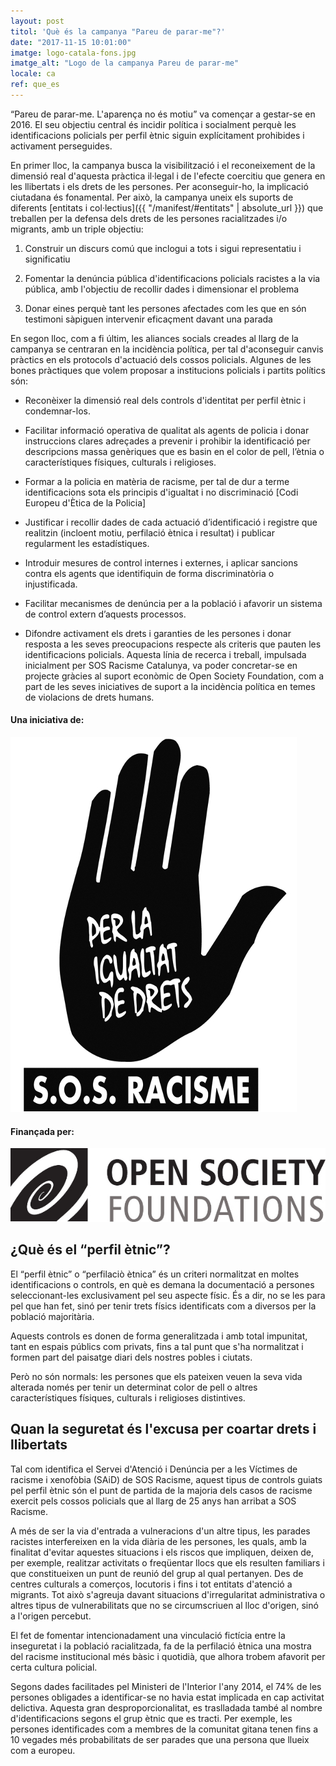 ```yaml
---
layout: post
titol: 'Què és la campanya "Pareu de parar-me"?'
date: "2017-11-15 10:01:00"
imatge: logo-catala-fons.jpg
imatge_alt: "Logo de la campanya Pareu de parar-me"
locale: ca
ref: que_es
---
```


“Pareu de parar-me. L'aparença no és motiu” va començar a gestar-se en 2016. El seu objectiu central és incidir política i socialment perquè les identificacions policials per perfil ètnic siguin explícitament prohibides i activament perseguides.

En primer lloc, la campanya busca la visibilització i el reconeixement de la dimensió real d'aquesta pràctica il·legal i de l'efecte coercitiu que genera en  les llibertats i els drets de les persones. Per aconseguir-ho, la implicació ciutadana és fonamental. Per això, la campanya uneix els suports de diferents [entitats i col·lectius]({{ "/manifest/#entitats" | absolute_url }}) que treballen per la defensa dels drets de les persones racialitzades i/o migrants, amb un triple objectiu:

1. Construir un discurs comú que inclogui a tots i sigui representatiu i significatiu

2. Fomentar la denúncia pública d'identificacions policials racistes a la via pública, amb l'objectiu de recollir dades i dimensionar el problema

3. Donar eines perquè tant les persones afectades com les que en són testimoni sàpiguen intervenir eficaçment davant una parada

En segon lloc, com a fi últim, les aliances socials creades al llarg de la campanya se centraran en la incidència política, per tal d'aconseguir canvis pràctics en els protocols d'actuació dels cossos policials. Algunes de les bones pràctiques que volem proposar a institucions policials i partits polítics són:

- Reconèixer la dimensió real dels controls d'identitat per perfil ètnic i condemnar-los.

- Facilitar informació operativa de qualitat als agents de policia i donar instruccions clares adreçades a prevenir i prohibir la identificació per descripcions massa genèriques que es basin en el color de pell, l’ètnia o característiques físiques, culturals i religioses.

- Formar a la policia en matèria de racisme, per tal de dur a terme identificacions sota els principis d'igualtat i no discriminació [Codi Europeu d'Ètica de la Policia]

- Justificar i recollir dades de cada actuació d’identificació i registre que realitzin (incloent motiu, perfilació ètnica i resultat) i publicar regularment les estadístiques.

- Introduir mesures de control internes i externes, i aplicar sancions contra els agents que identifiquin de forma discriminatòria o injustificada.

- Facilitar mecanismes de denúncia per a la població i afavorir un sistema de control extern d’aquests processos.

- Difondre activament els drets i garanties de les persones i donar resposta a les seves preocupacions respecte als criteris que pauten les identificacions policials.
Aquesta línia de recerca i treball, impulsada inicialment per SOS Racisme Catalunya, va poder concretar-se en projecte gràcies al suport econòmic de Open Society Foundation, com a part de les seves iniciatives de suport a la incidència política en temes de violacions de drets humans.

<div class="section a1-marg-bottom">
  <div class="row">
    <div class="col-sm-3"><h4>Una iniciativa de:</h4>
    </div>
    <div class="col-sm-3 a1-marg-bottom"><img class="image--sm" alt="SOS Racisme" src="/assets/img/SOSCat_logo.jpg"> </div>
    <div class="col-sm-3"><h4>Finançada per:</h4>
    </div>
    <div class="col-sm-3 a1-marg-bottom"><img class="image--sm" alt="Open Society Foundations" src="/assets/img/OSF_logo.jpg">
    </div>
  </div>
</div>

## ¿Què és el “perfil ètnic”?

El “perfil ètnic” o “perfilaciò ètnica” és un criteri normalitzat en moltes identificacions o controls, en què es demana la documentació a persones seleccionant-les exclusivament pel seu aspecte físic. És a dir, no se les para pel que han fet, sinó per tenir trets físics identificats com a diversos per la població majoritària.

Aquests controls es donen de forma generalitzada i amb total impunitat, tant en espais públics com privats, fins a tal punt que s'ha normalitzat i formen part del paisatge diari dels nostres pobles i ciutats.

Però no són normals: les persones que els pateixen veuen la seva vida alterada només per tenir un determinat color de pell o altres característiques físiques, culturals i religioses distintives.


## Quan la seguretat és l'excusa per coartar drets i llibertats

Tal com identifica el Servei d'Atenció i Denúncia per a les Víctimes de racisme i xenofòbia (SAiD) de SOS Racisme, aquest tipus de controls guiats pel perfil ètnic són el punt de partida de la majoria dels casos de racisme exercit pels cossos policials que al llarg de 25 anys han arribat a SOS Racisme.

A més de ser la via d'entrada a vulneracions d'un altre tipus, les parades racistes interfereixen en la vida diària de les persones, les quals, amb la finalitat d'evitar aquestes situacions i els riscos que impliquen, deixen de, per exemple, realitzar activitats o freqüentar llocs que els resulten familiars i que constitueixen un punt de reunió del grup al qual pertanyen. Des de centres culturals a comerços, locutoris i fins i tot entitats d'atenció a migrants. Tot això s'agreuja davant situacions d'irregularitat administrativa o altres tipus de vulnerabilitats que no se circumscriuen al lloc d'origen, sinó a l'origen percebut.

El fet de fomentar intencionadament una vinculació fictícia entre la inseguretat i la població racialitzada, fa de la perfilació ètnica una mostra del racisme institucional més bàsic i quotidià, que alhora trobem afavorit per certa cultura policial.

Segons dades facilitades pel Ministeri de l'Interior l'any 2014, el 74% de les persones obligades a identificar-se no havia estat implicada en cap activitat delictiva. Aquesta gran desproporcionalitat, es traslladada també al nombre d'identificacions segons el grup ètnic que es tracti. Per exemple, les persones identificades com a membres de la comunitat gitana tenen fins a 10 vegades més probabilitats de ser parades que una persona que llueix com a europeu.
